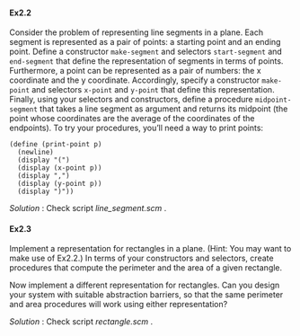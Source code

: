 #### Ex2.2

Consider the problem of representing line segments in a plane. Each segment is represented as a pair of points: a starting point and an ending point. Define a constructor `make-segment` and selectors `start-segment` and `end-segment` that define the representation of segments in terms of points. Furthermore, a point can be represented as a pair of numbers: the x coordinate and the y coordinate. Accordingly, specify a constructor `make-point` and selectors `x-point` and `y-point` that define this representation. Finally, using your selectors and constructors, define a procedure `midpoint-segment` that takes a line segment as argument and returns its midpoint (the point whose coordinates are the average of the coordinates of the endpoints). To try your procedures, you’ll need a way to print points:
```
(define (print-point p)
  (newline)
  (display "(")
  (display (x-point p))
  (display ",")
  (display (y-point p))
  (display ")"))
```

_Solution_ : Check script _line_segment.scm_ .

#### Ex2.3

Implement a representation for rectangles in a plane. (Hint: You may want to make use of Ex2.2.) 
In terms of your constructors and selectors, create procedures that compute the perimeter and the area of a given rectangle. 

Now implement a different representation for rectangles. Can you design your system with suitable abstraction barriers, so that the same perimeter and area procedures will work using either representation?

_Solution_ : Check script _rectangle.scm_ .

